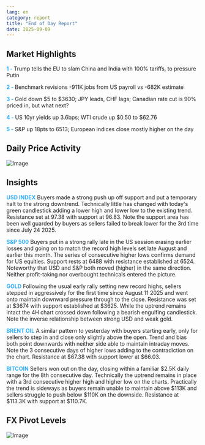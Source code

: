 ```yaml
---
lang: en
category: report
title: "End of Day Report"
date: 2025-09-09
---
```



<h2>Market Highlights</h2>
<strong style="color: #2caef7;">1 - </strong> Trump tells the EU to slam China and India with 100% tariffs, to pressure Putin


<strong style="color: #2caef7;">2 - </strong> Benchmark revisions -911K jobs from US payroll vs -682K estimate

<strong style="color: #2caef7;">3 - </strong> Gold down $5 to $3630; JPY leads, CHF lags; Canadian rate cut is 90% priced in, but what next?

<strong style="color: #2caef7;">4 - </strong> US 10yr yields up 3.6bps; WTI crude up $0.50 to $62.76

<strong style="color: #2caef7;">5 - </strong> S&P up 18pts to 6513; European indices close mostly higher on the day



<h2>Daily Price Activity</h2>
<img src="https://markleighedu.github.io/img/Sep-2025/09-Sep-2025/price.jpg" alt="Image"/>

<h2>Insights</h2>
<strong style="color: #2caef7;">USD INDEX</strong> Buyers made a strong push up off support and put a temporary halt to the strong downtrend. Technically little has changed with today's green candlestick adding a lower high and lower low to the existing trend. Resistance set at 97.38 with support at 96.83. Note the support area has been well guarded by buyers as sellers failed to break lower for the 3rd time since July 24 2025.

<strong style="color: #2caef7;">S&P 500</strong> Buyers put in a strong rally late in the US session erasing earlier losses and going on to match the record high levels set late August and earlier this month. The series of consecutive higher lows confirms demand for US equities. Support rests at 6488 with resistance established at 6524. Noteworthy that USD and S&P both moved (higher) in the same direction. Neither profit-taking nor overbought technicals entered the picture. 

<strong style="color: #2caef7;">GOLD</strong> Following the usual early rally setting new record highs, sellers stepped in aggressively for the first time since August 11 2025 and went onto maintain downward pressure through to the close. Resistance was set at $3674 with support established at $3625. While the uptrend remains intact the 4H chart crossed down following a bearish engulfing candlestick. Note the inverse relationship between strong USD and weak gold. 

<strong style="color: #2caef7;">BRENT OIL</strong> A similar pattern to yesterday with buyers starting early, only for sellers to step in and close only slightly above the open. Trend and bias both point downwards with neither side able to maintain intraday moves. Note the 3 consecutive days of higher lows adding to the contradiction on the chart. Resistance at $67.38 with support lower at $66.03. 

<strong style="color: #2caef7;">BITCOIN</strong> Sellers won out on the day, closing within a familiar $2.5K daily range for the 8th consecutive day.  Technically the uptrend remains in place with a 3rd consecutive higher high and higher low on the charts. Practically the trend is sideways as buyers remain unable to maintain above $113K and sellers struggle to push below $110K on the downside. Resistance at $113.3K with support at $110.7K.



<h2>FX Pivot Levels</h2>
<img src="https://markleighedu.github.io/img/Sep-2025/09-Sep-2025/pivot.jpg" alt="Image"/>